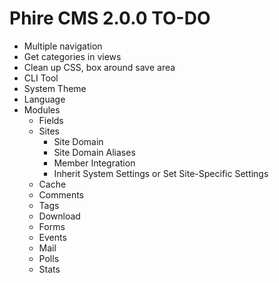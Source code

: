 Phire CMS 2.0.0 TO-DO
=====================

- Multiple navigation
- Get categories in views
- Clean up CSS, box around save area
- CLI Tool
- System Theme
- Language
- Modules
    + Fields
    + Sites
        - Site Domain
        - Site Domain Aliases
        - Member Integration
        - Inherit System Settings or Set Site-Specific Settings
    + Cache
    + Comments
    + Tags
    + Download
    + Forms
    + Events
    + Mail
    + Polls
    + Stats
